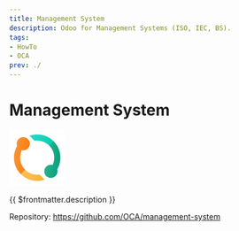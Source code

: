 ```yaml
---
title: Management System
description: Odoo for Management Systems (ISO, IEC, BS).
tags:
- HowTo
- OCA
prev: ./
---
```

# Management System
![icons_odoo_sale_subscription](attachments/icons_odoo_sale_subscription.png)

{{ $frontmatter.description }}

Repository: <https://github.com/OCA/management-system>

